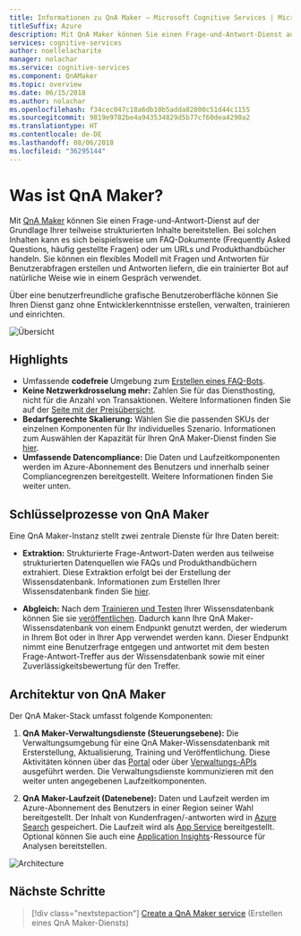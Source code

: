 ```yaml
---
title: Informationen zu QnA Maker – Microsoft Cognitive Services | Microsoft-Dokumentation
titleSuffix: Azure
description: Mit QnA Maker können Sie einen Frage-und-Antwort-Dienst auf der Grundlage Ihrer teilweise strukturierten Inhalte bereitstellen. Bei solchen Inhalten kann es sich beispielsweise um FAQ-Dokumente oder um URLs und Produkthandbücher handeln.
services: cognitive-services
author: noellelacharite
manager: nolachar
ms.service: cognitive-services
ms.component: QnAMaker
ms.topic: overview
ms.date: 06/15/2018
ms.author: nolachar
ms.openlocfilehash: f34cec047c18a6db10b5adda82800c51d44c1155
ms.sourcegitcommit: 9819e9782be4a943534829d5b77cf60dea4290a2
ms.translationtype: HT
ms.contentlocale: de-DE
ms.lasthandoff: 08/06/2018
ms.locfileid: "36295144"
---
```

# <a name="what-is-qna-maker"></a>Was ist QnA Maker?

Mit [QnA Maker](https://qnamaker.ai) können Sie einen Frage-und-Antwort-Dienst auf der Grundlage Ihrer teilweise strukturierten Inhalte bereitstellen. Bei solchen Inhalten kann es sich beispielsweise um FAQ-Dokumente (Frequently Asked Questions, häufig gestellte Fragen) oder um URLs und Produkthandbücher handeln. Sie können ein flexibles Modell mit Fragen und Antworten für Benutzerabfragen erstellen und Antworten liefern, die ein trainierter Bot auf natürliche Weise wie in einem Gespräch verwendet.

Über eine benutzerfreundliche grafische Benutzeroberfläche können Sie Ihren Dienst ganz ohne Entwicklerkenntnisse erstellen, verwalten, trainieren und einrichten.

![Übersicht](../media/qnamaker-overview-learnabout/overview.png)

## <a name="highlights"></a>Highlights

- Umfassende **codefreie** Umgebung zum [Erstellen eines FAQ-Bots](https://aka.ms/qnamaker-docs-create-faqbot).
- **Keine Netzwerkdrosselung mehr:** Zahlen Sie für das Diensthosting, nicht für die Anzahl von Transaktionen. Weitere Informationen finden Sie auf der [Seite mit der Preisübersicht](https://aka.ms/qnamaker-docs-pricing).
- **Bedarfsgerechte Skalierung:** Wählen Sie die passenden SKUs der einzelnen Komponenten für Ihr individuelles Szenario. Informationen zum Auswählen der Kapazität für Ihren QnA Maker-Dienst finden Sie [hier](https://aka.ms/qnamaker-docs-capacity).
- **Umfassende Datencompliance:** Die Daten und Laufzeitkomponenten werden im Azure-Abonnement des Benutzers und innerhalb seiner Compliancegrenzen bereitgestellt. Weitere Informationen finden Sie weiter unten.

## <a name="key-qna-maker-processes"></a>Schlüsselprozesse von QnA Maker

Eine QnA Maker-Instanz stellt zwei zentrale Dienste für Ihre Daten bereit:

* **Extraktion:** Strukturierte Frage-Antwort-Daten werden aus teilweise strukturierten Datenquellen wie FAQs und Produkthandbüchern extrahiert. Diese Extraktion erfolgt bei der Erstellung der Wissensdatenbank. Informationen zum Erstellen Ihrer Wissensdatenbank finden Sie [hier](https://aka.ms/qnamaker-docs-createkb).

* **Abgleich:** Nach dem [Trainieren und Testen](https://aka.ms/qnamaker-docs-trainkb) Ihrer Wissensdatenbank können Sie sie [veröffentlichen](https://aka.ms/qnamaker-docs-publishkb). Dadurch kann Ihre QnA Maker-Wissensdatenbank von einem Endpunkt genutzt werden, der wiederum in Ihrem Bot oder in Ihrer App verwendet werden kann. Dieser Endpunkt nimmt eine Benutzerfrage entgegen und antwortet mit dem besten Frage-Antwort-Treffer aus der Wissensdatenbank sowie mit einer Zuverlässigkeitsbewertung für den Treffer.

## <a name="qna-maker-architecture"></a>Architektur von QnA Maker

Der QnA Maker-Stack umfasst folgende Komponenten:

1. **QnA Maker-Verwaltungsdienste (Steuerungsebene):** Die Verwaltungsumgebung für eine QnA Maker-Wissensdatenbank mit Ersterstellung, Aktualisierung, Training und Veröffentlichung. Diese Aktivitäten können über das [Portal](https://qnamaker.ai) oder über [Verwaltungs-APIs](https://aka.ms/qnamaker-v4-apis) ausgeführt werden. Die Verwaltungsdienste kommunizieren mit den weiter unten angegebenen Laufzeitkomponenten.

2. **QnA Maker-Laufzeit (Datenebene):** Daten und Laufzeit werden im Azure-Abonnement des Benutzers in einer Region seiner Wahl bereitgestellt. Der Inhalt von Kundenfragen/-antworten wird in [Azure Search](https://azure.microsoft.com/services/search/) gespeichert. Die Laufzeit wird als [App Service](https://azure.microsoft.com/services/app-service/) bereitgestellt. Optional können Sie auch eine [Application Insights](https://azure.microsoft.com/services/application-insights/)-Ressource für Analysen bereitstellen.

![Architecture](../media/qnamaker-overview-learnabout/architecture.png)

## <a name="next-steps"></a>Nächste Schritte

> [!div class="nextstepaction"]
> [Create a QnA Maker service](../how-to/set-up-qnamaker-service-azure.md) (Erstellen eines QnA Maker-Diensts)

